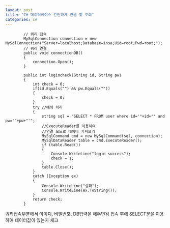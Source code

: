 ```yaml
---
layout: post
title: "C# 데이터베이스 간단하게 연결 및 조회"
categories: c#
---
```


```
        // 쿼리 접속
        MySqlConnection connection = new MySqlConnection("Server=localhost;Database=insa;Uid=root;Pwd=root;");
        // 쿼리 연결
        public void connectionDB()
        {
            connection.Open();
        }
        
        public int logincheck(String id, String pw)
        {
            int check = 0;
            if(id.Equals("") && pw.Equals(""))
            {
                check = 0;
            }
            try //예외 처리
            {
                string sql = "SELECT * FROM user where id='"+id+"' and pw='"+pw+"'";
                //ExecuteReader를 이용하여
                //연결 모드로 데이타 가져오기
                MySqlCommand cmd = new MySqlCommand(sql, connection);
                MySqlDataReader table = cmd.ExecuteReader();
                if (table.Read())
                {
                    Console.WriteLine("login success");
                    check = 1;
                }
                table.Close();
            }
            catch (Exception ex)
            {
                Console.WriteLine("실패");
                Console.WriteLine(ex.ToString());
            }
            return check;
        }
```

쿼리접속부분에서 아이디, 비밀번호, DB입력을 해주면됨
접속 후에 SELECT문을 이용하여 데이터값이 있는지 체크


[jekyll-docs]: https://jekyllrb.com/docs/home
[jekyll-gh]:   https://github.com/jekyll/jekyll
[jekyll-talk]: https://talk.jekyllrb.com/
